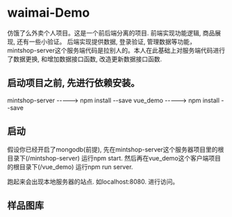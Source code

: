 # waimai-Demo
仿饿了么外卖个人项目。这是一个前后端分离的项目. 前端实现功能逻辑, 商品展现, 还有一些小验证。 后端实现提供数据, 登录验证, 管理数据等功能，
mintshop-server这个服务端代码是拉别人的。本人在此基础上对服务端代码进行了数据更换, 和增加数据接口函数,
改造更新数据接口函数.

## 启动项目之前, 先进行依赖安装。
mintshop-server -----> npm install --save
vue_demo -----> npm install --save

## 启动
假设你已经开启了mongodb(前提), 先在mintshop-server这个服务器项目里的根目录下(/mintshop-server) 运行npm start.
然后再在vue_demo这个客户端项目的根目录下(/vue_demo) 运行npm run server.

跑起来会出现本地服务器的站点. 如localhost:8080.
进行访问。

## 样品图库
